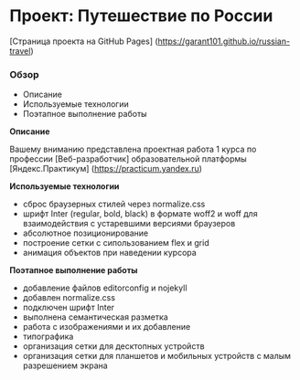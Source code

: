 # Проект: Путешествие по России

[Страница проекта на GitHub Pages] (https://garant101.github.io/russian-travel)

### Обзор
* Описание
* Используемые технологии
* Поэтапное выполнение работы

**Описание**

Вашему вниманию представлена проектная работа 1 курса по профессии [Веб-разработчик]
образовательной платформы [Яндекс.Практикум] (https://practicum.yandex.ru)

**Используемые технологии**

* сброс браузерных стилей через normalize.css
* шрифт Inter (regular, bold, black) в формате woff2 и woff для взаимодействия с устаревшими версиями браузеров
* абсолютное позиционирование
* построение сетки с сипользованием flex и grid
* анимация объектов при наведении курсора

**Поэтапное выполнение работы**

* добавление файлов editorconfig и nojekyll
* добавлен normalize.css
* подключен шрифт Inter
* выполнена семантическая разметка
* работа с изображениями и их добавление
* типографика
* организация сетки для десктопных устройств
* организация сетки для планшетов и мобильных устройств с малым разрешением экрана
